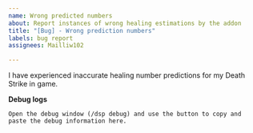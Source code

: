 ```yaml
---
name: Wrong predicted numbers
about: Report instances of wrong healing estimations by the addon
title: "[Bug] - Wrong prediction numbers"
labels: bug report
assignees: Mailliw102

---
```


I have experienced inaccurate healing number predictions for my Death Strike in game.

**Debug logs**
```
Open the debug window (/dsp debug) and use the button to copy and paste the debug information here.
```
